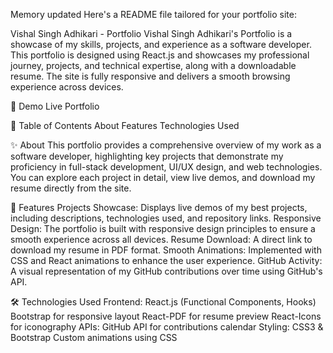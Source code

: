 
Memory updated
Here's a README file tailored for your portfolio site:

Vishal Singh Adhikari - Portfolio
Vishal Singh Adhikari's Portfolio is a showcase of my skills, projects, and experience as a software developer. This portfolio is designed using React.js and showcases my professional journey, projects, and technical expertise, along with a downloadable resume. The site is fully responsive and delivers a smooth browsing experience across devices.

🚀 Demo
Live Portfolio

📜 Table of Contents
About
Features
Technologies Used

✨ About
This portfolio provides a comprehensive overview of my work as a software developer, highlighting key projects that demonstrate my proficiency in full-stack development, UI/UX design, and web technologies. You can explore each project in detail, view live demos, and download my resume directly from the site.

🌟 Features
Projects Showcase: Displays live demos of my best projects, including descriptions, technologies used, and repository links.
Responsive Design: The portfolio is built with responsive design principles to ensure a smooth experience across all devices.
Resume Download: A direct link to download my resume in PDF format.
Smooth Animations: Implemented with CSS and React animations to enhance the user experience.
GitHub Activity: A visual representation of my GitHub contributions over time using GitHub's API.

🛠️ Technologies Used
Frontend:
React.js (Functional Components, Hooks)
Bootstrap for responsive layout
React-PDF for resume preview
React-Icons for iconography
APIs:
GitHub API for contributions calendar
Styling:
CSS3 & Bootstrap
Custom animations using CSS
